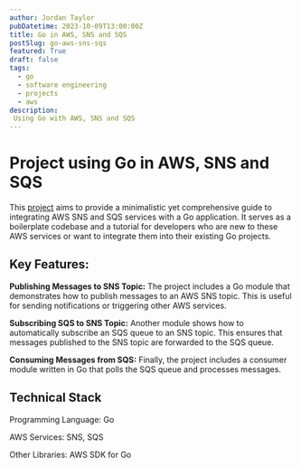 ```yaml
---
author: Jordan Taylor
pubDatetime: 2023-10-09T13:00:00Z
title: Go in AWS, SNS and SQS
postSlug: go-aws-sns-sqs
featured: True
draft: false
tags:
  - go
  - software engineering
  - projects
  - aws
description:
 Using Go with AWS, SNS and SQS
---
```


# Project using Go in AWS, SNS and SQS

This [project](https://github.com/JustJordanT/communication-go-aws-sns-sqs/tree/master) aims to provide a minimalistic yet comprehensive guide to integrating AWS SNS and SQS services with a Go application. It serves as a boilerplate codebase and a tutorial for developers who are new to these AWS services or want to integrate them into their existing Go projects.

## Key Features:

**Publishing Messages to SNS Topic:** The project includes a Go module that demonstrates how to publish messages to an AWS SNS topic. This is useful for sending notifications or triggering other AWS services.

**Subscribing SQS to SNS Topic:** Another module shows how to automatically subscribe an SQS queue to an SNS topic. This ensures that messages published to the SNS topic are forwarded to the SQS queue.

**Consuming Messages from SQS:** Finally, the project includes a consumer module written in Go that polls the SQS queue and processes messages.

## Technical Stack

Programming Language: Go

AWS Services: SNS, SQS

Other Libraries: AWS SDK for Go
